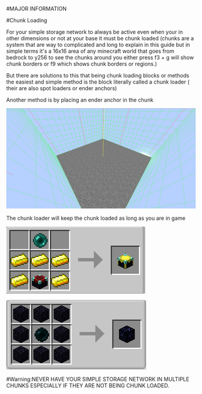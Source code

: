 #MAJOR INFORMATION

#Chunk Loading

For your simple storage network to always be active even when your in other dimensions or not at your base it must be chunk loaded (chunks are a system that are way to complicated and long to explain in this guide but in simple terms it's a 16x16 area of any minecraft world that goes from bedrock to y256 to see the chunks around you either press f3 + g will show chunk borders or f9 which shows chunk borders or regions.)

But there are solutions to this that being chunk loading blocks or methods the easiest and simple method is the block literally called a chunk loader ( their are also spot loaders or ender anchors)

Another method is by placing an ender anchor in the chunk

![Chunk example](chunkborder.png)

The chunk loader will keep the chunk loaded as long as you are in game

![Chunk loader recipe](chunkloader.png)

![Ender Anchor recipe](enderanchor.png)

#Warning:NEVER HAVE YOUR SIMPLE STORAGE NETWORK IN MULTIPLE CHUNKS ESPECIALLY IF THEY ARE NOT BEING CHUNK LOADED.